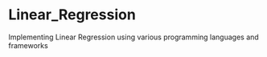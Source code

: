 # Linear_Regression
Implementing Linear Regression using various programming languages and frameworks
